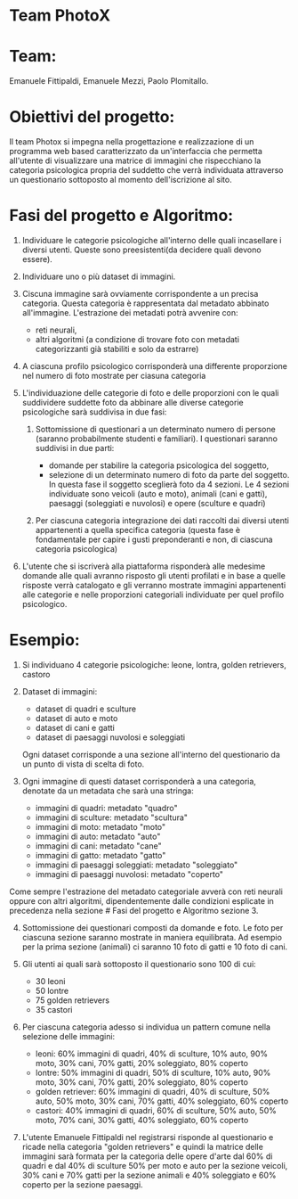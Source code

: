 # Team PhotoX

# Team:
Emanuele Fittipaldi,
Emanuele Mezzi,
Paolo Plomitallo.

# Obiettivi del progetto:
Il team Photox si impegna nella progettazione e realizzazione di un programma web based caratterizzato da un'interfaccia che permetta all'utente di visualizzare una matrice di immagini che rispecchiano la categoria psicologica propria del suddetto che verrà individuata attraverso un questionario sottoposto al momento dell'iscrizione al sito.

# Fasi del progetto e Algoritmo: 

1) Individuare le categorie psicologiche all'interno delle quali incasellare i diversi utenti. Queste sono preesistenti(da decidere quali devono essere).
2) Individuare uno o più dataset di immagini.
3) Ciscuna immagine sarà ovviamente corrispondente a un precisa categoria. Questa categoria è rappresentata dal metadato abbinato all'immagine. L'estrazione      dei metadati potrà avvenire con: 
      - reti neurali, 
      - altri algoritmi (a condizione di trovare foto con metadati categorizzanti già stabiliti e solo da estrarre) 

4) A ciascuna profilo psicologico corrisponderà una differente proporzione nel numero di foto mostrate per ciasuna categoria

5) L'individuazione delle categorie di foto e delle proporzioni con le quali suddividere suddette foto da abbinare alle diverse categorie psicologiche sarà      suddivisa in due fasi: 
   
   1) Sottomissione di questionari a un determinato numero di persone (saranno probabilmente studenti e familiari). 
       I questionari saranno suddivisi in due parti: 
         - domande per stabilire la categoria psicologica del soggetto, 
         - selezione di un determinato numero di foto da parte del soggetto. In questa fase il soggetto sceglierà foto da 4 sezioni. Le 4 sezioni individuate                sono veicoli (auto e moto), animali (cani e gatti), paesaggi (soleggiati e nuvolosi) e opere (sculture e quadri)
   
   2) Per ciascuna categoria integrazione dei dati raccolti dai diversi utenti appartenenti a quella specifica categoria (questa fase è fondamentale per             capire i gusti preponderanti e non, di ciascuna categoria psicologica)

6)  L'utente che si iscriverà alla piattaforma risponderà alle medesime domande alle quali avranno risposto gli utenti profilati e in base a quelle risposte verrà catalogato e gli verranno mostrate immagini appartenenti alle categorie e nelle proporzioni categoriali individuate per quel profilo psicologico.

# Esempio: 

1) Si individuano 4 categorie psicologiche: leone, lontra, golden retrievers, castoro

2) Dataset di immagini: 
    - dataset di quadri e sculture
    - dataset di auto e moto
    - dataset di cani e gatti 
    - dataset di paesaggi nuvolosi e soleggiati
    
    Ogni dataset corrisponde a una sezione all'interno del questionario da un punto di vista di scelta di foto. 
 
3) Ogni immagine di questi dataset corrisponderà a una categoria, denotate da un metadata che sarà una stringa: 
    - immagini di quadri: metadato "quadro"
    - immagini di sculture: metadato "scultura"
    - immagini di moto: metadato "moto"
    - immagini di auto: metadato "auto"
    - immagini di cani: metadato "cane"
    - immagini di gatto: metadato "gatto"
    - immagini di paesaggi soleggiati: metadato "soleggiato"
    - immagini di paesaggi nuvolosi: metadato "coperto"
    
  Come sempre l'estrazione del metadato categoriale avverà con reti neurali oppure con altri algoritmi, dipendentemente dalle condizioni esplicate in           precedenza nella sezione # Fasi del progetto e Algoritmo sezione 3. 

4) Sottomissione dei questionari composti da domande e foto. Le foto per ciascuna sezione saranno mostrate in maniera equilibrata. Ad esempio per la prima sezione (animali) ci saranno 10 foto di gatti e 10 foto di cani. 

5) Gli utenti ai quali sarà sottoposto il questionario sono 100 di cui:   
    - 30 leoni
    - 50 lontre
    - 75 golden retrievers
    - 35 castori

6) Per ciascuna categoria adesso si individua un pattern comune nella selezione delle immagini: 
    - leoni: 60% immagini di quadri, 40% di sculture, 10% auto, 90% moto, 30% cani, 70% gatti, 20% soleggiato, 80% coperto
    - lontre: 50% immagini di quadri, 50% di sculture, 10% auto, 90% moto, 30% cani, 70% gatti, 20% soleggiato, 80% coperto
    - golden retriever: 60% immagini di quadri, 40% di sculture, 50% auto, 50% moto, 30% cani, 70% gatti, 40% soleggiato, 60% coperto
    - castori: 40% immagini di quadri, 60% di sculture, 50% auto, 50% moto, 70% cani, 30% gatti, 40% soleggiato, 60% coperto
    
7) L'utente Emanuele Fittipaldi nel registrarsi risponde al questionario e ricade nella categoria "golden retrievers" e quindi la matrice delle immagini sarà
formata per la categoria delle opere d'arte dal 60% di quadri e dal 40% di sculture 50% per moto e auto per la sezione veicoli, 30% cani e 70% gatti per la sezione animali e 40% soleggiato e 60% coperto per la sezione paesaggi. 


